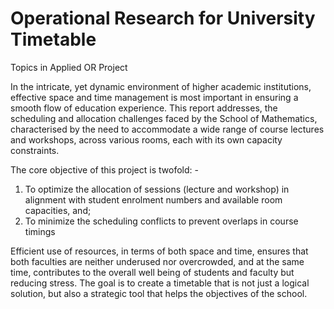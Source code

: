 # Operational Research for University Timetable
Topics in Applied OR Project

In the intricate, yet dynamic environment of higher academic institutions, effective space and time management is most important in ensuring a smooth flow of education experience. This report addresses, the scheduling and allocation challenges faced by the School of Mathematics, characterised by the need to accommodate a wide range of course lectures and workshops, across various rooms, each with its own capacity constraints.

The core objective of this project is twofold: -
1)	To optimize the allocation of sessions (lecture and workshop) in alignment with student enrolment numbers and available room capacities, and;
2)	To minimize the scheduling conflicts to prevent overlaps in course timings

Efficient use of resources, in terms of both space and time, ensures that both faculties are neither underused nor overcrowded, and at the same time, contributes to the overall well being of students and faculty but reducing stress. The goal is to create a timetable that is not just a logical solution, but also a strategic tool that helps the objectives of the school.
